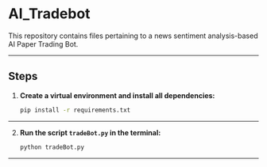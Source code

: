 # AI_Tradebot

This repository contains files pertaining to a news sentiment analysis-based AI Paper Trading Bot.

---

## Steps

1. **Create a virtual environment and install all dependencies:**
    ```bash
    pip install -r requirements.txt
    ```

---

2. **Run the script `tradeBot.py` in the terminal:**
    ```bash
    python tradeBot.py
    ```

---
